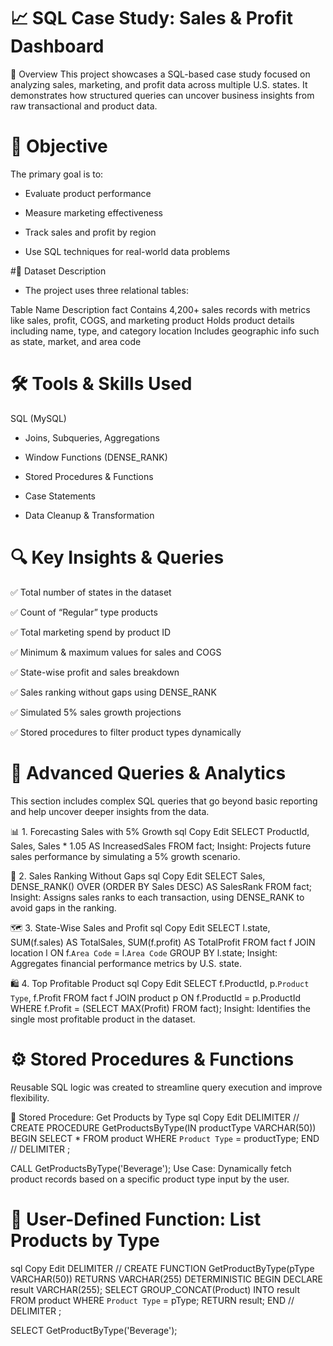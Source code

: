 # 📈 SQL Case Study: Sales & Profit Dashboard

📘 Overview
This project showcases a SQL-based case study focused on analyzing sales, marketing, and profit data across multiple U.S. states. It demonstrates how structured queries can uncover business insights from raw transactional and product data.


# 🎯 Objective
The primary goal is to:

- Evaluate product performance

- Measure marketing effectiveness

- Track sales and profit by region

- Use SQL techniques for real-world data problems



#🧾 Dataset Description
- The project uses three relational tables:

Table Name	Description
fact	Contains 4,200+ sales records with metrics like sales, profit, COGS, and marketing
product	Holds product details including name, type, and category
location	Includes geographic info such as state, market, and area code



# 🛠️ Tools & Skills Used
SQL (MySQL)

- Joins, Subqueries, Aggregations

- Window Functions (DENSE_RANK)

- Stored Procedures & Functions

- Case Statements

- Data Cleanup & Transformation

  

# 🔍 Key Insights & Queries
✅ Total number of states in the dataset

✅ Count of “Regular” type products

✅ Total marketing spend by product ID

✅ Minimum & maximum values for sales and COGS

✅ State-wise profit and sales breakdown

✅ Sales ranking without gaps using DENSE_RANK

✅ Simulated 5% sales growth projections

✅ Stored procedures to filter product types dynamically



# 🔬 Advanced Queries & Analytics
This section includes complex SQL queries that go beyond basic reporting and help uncover deeper insights from the data.

📊 1. Forecasting Sales with 5% Growth
sql
Copy
Edit
SELECT ProductId, Sales, Sales * 1.05 AS IncreasedSales
FROM fact;
Insight: Projects future sales performance by simulating a 5% growth scenario.

🏅 2. Sales Ranking Without Gaps
sql
Copy
Edit
SELECT Sales, DENSE_RANK() OVER (ORDER BY Sales DESC) AS SalesRank
FROM fact;
Insight: Assigns sales ranks to each transaction, using DENSE_RANK to avoid gaps in the ranking.

🗺️ 3. State-Wise Sales and Profit
sql
Copy
Edit
SELECT l.state, SUM(f.sales) AS TotalSales, SUM(f.profit) AS TotalProfit
FROM fact f
JOIN location l ON f.`Area Code` = l.`Area Code`
GROUP BY l.state;
Insight: Aggregates financial performance metrics by U.S. state.

🛍️ 4. Top Profitable Product
sql
Copy
Edit
SELECT f.ProductId, p.`Product Type`, f.Profit
FROM fact f
JOIN product p ON f.ProductId = p.ProductId
WHERE f.Profit = (SELECT MAX(Profit) FROM fact);
Insight: Identifies the single most profitable product in the dataset.



# ⚙️ Stored Procedures & Functions
Reusable SQL logic was created to streamline query execution and improve flexibility.

🔧 Stored Procedure: Get Products by Type
sql
Copy
Edit
DELIMITER //
CREATE PROCEDURE GetProductsByType(IN productType VARCHAR(50))
BEGIN
    SELECT * FROM product WHERE `Product Type` = productType;
END //
DELIMITER ;

CALL GetProductsByType('Beverage');
Use Case: Dynamically fetch product records based on a specific product type input by the user.


# 🧠 User-Defined Function: List Products by Type
sql
Copy
Edit
DELIMITER //
CREATE FUNCTION GetProductByType(pType VARCHAR(50)) RETURNS VARCHAR(255)
DETERMINISTIC
BEGIN
    DECLARE result VARCHAR(255);
    SELECT GROUP_CONCAT(Product) INTO result FROM product WHERE `Product Type` = pType;
    RETURN result;
END //
DELIMITER ;

SELECT GetProductByType('Beverage');
